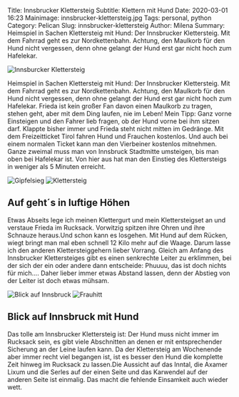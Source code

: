 Title: Innsbrucker Klettersteig
Subtitle: Klettern mit Hund
Date: 2020-03-01 16:23
Mainimage: innsbrucker-klettersteig.jpg
Tags: personal, python
Category: Pelican
Slug: innsbrucker-klettersteig
Author: Milena
Summary: Heimspiel in Sachen Klettersteig mit Hund: Der Innsbrucker Klettersteig. Mit dem Fahrrad geht es zur Nordkettenbahn. Achtung, den Maulkorb für den Hund nicht vergessen, denn ohne gelangt der Hund erst gar nicht hoch zum Hafelekar.

![Innsburcker Klettersteig]({attach}innsbrucker-klettersteig/innsbrucker-klettersteig.jpg)

Heimspiel in Sachen Klettersteig mit Hund: Der Innsbrucker Klettersteig. Mit dem Fahrrad geht es zur Nordkettenbahn. Achtung, den Maulkorb für den Hund nicht vergessen, denn ohne gelangt der Hund erst gar nicht hoch zum Hafelekar. Frieda ist kein großer Fan davon einen Maulkorb zu tragen, stehen geht, aber mit dem Ding laufen, nie im Leben! Mein Tipp: Ganz vorne Einsteigen und den Fahrer lieb fragen, ob der Hund vorne bei ihm sitzen darf. Klappte bisher immer und Frieda steht nicht mitten im Gedränge. Mit dem Freizeitticket Tirol fahren Hund und Frauchen kostenlos. Und auch bei einem normalen Ticket kann man den Vierbeiner kostenlos mitnehmen. Ganze zweimal muss man von Innsbruck Stadtmitte umsteigen, bis man oben bei Hafelekar ist. Von hier aus hat man den Einstieg des Klettersteigs in weniger als 5 Minuten erreicht.

![Gipfelsieg]({attach}innsbrucker-klettersteig/gipfelsieg.jpg) ![Klettersteig]({attach}innsbrucker-klettersteig/klettersteig.jpg)

## Auf geht´s in luftige Höhen

Etwas Abseits lege ich meinen Klettergurt und mein Klettersteigset an und verstaue Frieda im Rucksack. Vorwitzig spitzen ihre Ohren und ihre Schnauze heraus.Und schon kann es losgehen. Mit Hund auf dem Rücken, wiegt bringt man mal eben schnell 12 Kilo mehr auf die Waage. Darum lasse ich den anderen Klettersteiggehern lieber Vorrang. Gleich am Anfang des Innsbrucker Klettersteiges gibt es einen senkrechte Leiter zu erklimmen, bei der sich der ein oder andere dann entscheide: Phuuuu, das ist doch nichts für mich…. Daher lieber immer etwas Abstand lassen, denn der Abstieg von der Leiter ist doch etwas mühsam. 

![Blick auf Innsbruck]({attach}innsbrucker-klettersteig/blickaufinnsbruck.jpg) ![Frauhitt]({attach}innsbrucker-klettersteig/frauhitt.jpg)

## Blick auf Innsbruck mit Hund

Das tolle am Innsbrucker Klettersteig ist: Der Hund muss nicht immer im Rucksack sein, es gibt viele Abschnitten an denen er mit entsprechender Sicherung an der Leine laufen kann. Da der Klettersteig am Wochenende aber immer recht viel begangen ist, ist es besser den Hund die komplette Zeit hinweg im Rucksack zu lassen.Die Aussicht auf das Inntal, die Axamer Lixum und die Serles auf der einen Seite und das Karwendel auf der anderen Seite ist einmalig. Das macht die fehlende Einsamkeit auch wieder wett.
